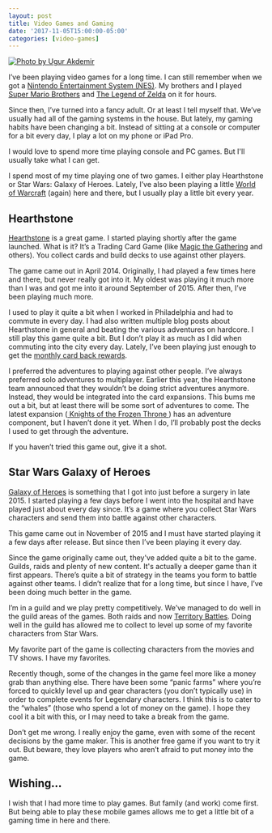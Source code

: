```yaml
---
layout: post
title: Video Games and Gaming
date: '2017-11-05T15:00:00-05:00'
categories: [video-games]
---
```


[![Photo by Ugur Akdemir](https://images.unsplash.com/photo-1492044715545-15ddedd84e5e?auto=format&fit=crop&w=1350&q=60&ixid=dW5zcGxhc2guY29tOzs7Ozs= "Photo by Ugur Akdemir")](https://unsplash.com/photos/5X39cfzKX3o)

I’ve been playing video games for a long time. I can still remember when we got a [Nintendo Entertainment System (NES)](https://en.wikipedia.org/wiki/Nintendo_Entertainment_System). My brothers and I played [Super Mario Brothers](https://en.wikipedia.org/wiki/Super_Mario_Bros.) and [The Legend of Zelda](https://en.wikipedia.org/wiki/The_Legend_of_Zelda) on it for hours. 

Since then, I’ve turned into a fancy adult. Or at least I tell myself that. We’ve usually had all of the gaming systems in the house. But lately, my gaming habits have been changing a bit. Instead of sitting at a console or computer for a bit every day, I play a lot on my phone or iPad Pro.

I would love to spend more time playing console and PC games. But I'll usually take what I can get.

I spend most of my time playing one of two games. I either play Hearthstone or Star Wars: Galaxy of Heroes. Lately, I’ve also been playing a little [World of Warcraft](https://worldofwarcraft.com/en-us/) (again) here and there, but I usually play a little bit every year. 

## Hearthstone

[Hearthstone](https://us.battle.net/hearthstone/en/) is a great game. I started playing shortly after the game launched. What is it? It’s a Trading Card Game (like [Magic the Gathering](https://en.wikipedia.org/wiki/Magic%3A_The_Gathering) and others). You collect cards and build decks to use against other players. 

The game came out in April 2014. Originally, I had played a few times here and there, but never really got into it. My oldest was playing it much more than I was and got me into it around September of 2015. After then, I’ve been playing much more. 

I used to play it quite a bit when I worked in Philadelphia and had to commute in every day. I had also written multiple blog posts about Hearthstone in general and beating the various adventures on hardcore. I still play this game quite a bit. But I don’t play it as much as I did when commuting into the city every day. Lately, I’ve been playing just enough to get the [monthly card back rewards](http://www.hearthstonetopdecks.com/hearthstone-card-backs-list-and-how-to-unlock-them/#ranked). 

I preferred the adventures to playing against other people. I’ve always preferred solo adventures to multiplayer. Earlier this year, the Hearthstone team announced that they wouldn’t be doing strict adventures anymore. Instead, they would be integrated into the card expansions. This bums me out a bit, but at least there will be some sort of adventures to come.  The latest expansion ([ Knights of the Frozen Throne ](https://us.battle.net/hearthstone/en/expansions-adventures/knights-of-the-frozen-throne/)) has an adventure component, but I haven’t done it yet. When I do, I’ll probably post the decks I used to get through the adventure. 

If you haven’t tried this game out, give it a shot. 

## Star Wars Galaxy of Heroes

[Galaxy of Heroes](https://www.ea.com/games/starwars/galaxy-of-heroes) is something that I got into just before a surgery in late 2015. I started playing a few days before I went into the hospital and have played just about every day since. It’s a game where you collect Star Wars characters and send them into battle against other characters. 

This game came out in November of 2015 and I must have started playing it a few days after release. But since then I’ve been playing it every day. 

Since the game originally came out, they've added quite a bit to the game. Guilds, raids and plenty of new content. It's actually a deeper game than it first appears. There’s quite a bit of strategy in the teams you form to battle against other teams. I didn’t realize that for a long time, but since I have, I’ve been doing much better in the game. 

I’m in a guild and we play pretty competitively. We’ve managed to do well in the guild areas of the games. Both raids and now [Territory Battles](https://www.ea.com/games/starwars/galaxy-of-heroes/news/territory-battles). Doing well in the guild has allowed me to collect to level up some of my favorite characters from Star Wars. 

My favorite part of the game is collecting characters from the movies and TV shows. I have my favorites.

Recently though, some of the changes in the game feel more like a money grab than anything else. There have been some “panic farms” where you’re forced to quickly level up and gear characters (you don’t typically use) in order to complete events for Legendary characters. I think this is to cater to the “whales” (those who spend a lot of money on the game). I hope they cool it a bit with this, or I may need to take a break from the game. 

Don’t get me wrong. I really enjoy the game, even with some of the recent decisions by the game maker. This is another free game if you want to try it out. But beware, they love players who aren’t afraid to put money into the game. 

## Wishing…
I wish that I had more time to play games. But family (and work) come first. But being able to play these mobile games allows me to get a little bit of a gaming time in here and there. 

 

